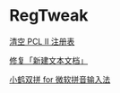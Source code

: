 # RegTweak
[清空 PCL II 注册表](https://github.com/Ayx03/RegTweak/blob/main/ClearPCL.reg)

[修复「新建文本文档」](https://github.com/Ayx03/RegTweak/blob/main/FixNewTxt_GB18030.reg)

[小鹤双拼 for 微软拼音输入法](https://github.com/Ayx03/RegTweak/blob/main/%E5%BE%AE%E8%BD%AF%E6%8B%BC%E9%9F%B3%E8%BE%93%E5%85%A5%E6%B3%95%E5%B0%8F%E9%B9%A4%E5%8F%8C%E6%8B%BC.reg)
